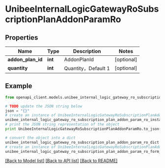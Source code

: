 # UnibeeInternalLogicGatewayRoSubscriptionPlanAddonParamRo


## Properties

Name | Type | Description | Notes
------------ | ------------- | ------------- | -------------
**addon_plan_id** | **int** | AddonPlanId | [optional] 
**quantity** | **int** | Quantity，Default 1 | [optional] 

## Example

```python
from openapi_client.models.unibee_internal_logic_gateway_ro_subscription_plan_addon_param_ro import UnibeeInternalLogicGatewayRoSubscriptionPlanAddonParamRo

# TODO update the JSON string below
json = "{}"
# create an instance of UnibeeInternalLogicGatewayRoSubscriptionPlanAddonParamRo from a JSON string
unibee_internal_logic_gateway_ro_subscription_plan_addon_param_ro_instance = UnibeeInternalLogicGatewayRoSubscriptionPlanAddonParamRo.from_json(json)
# print the JSON string representation of the object
print UnibeeInternalLogicGatewayRoSubscriptionPlanAddonParamRo.to_json()

# convert the object into a dict
unibee_internal_logic_gateway_ro_subscription_plan_addon_param_ro_dict = unibee_internal_logic_gateway_ro_subscription_plan_addon_param_ro_instance.to_dict()
# create an instance of UnibeeInternalLogicGatewayRoSubscriptionPlanAddonParamRo from a dict
unibee_internal_logic_gateway_ro_subscription_plan_addon_param_ro_form_dict = unibee_internal_logic_gateway_ro_subscription_plan_addon_param_ro.from_dict(unibee_internal_logic_gateway_ro_subscription_plan_addon_param_ro_dict)
```
[[Back to Model list]](../README.md#documentation-for-models) [[Back to API list]](../README.md#documentation-for-api-endpoints) [[Back to README]](../README.md)


